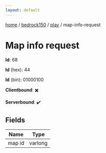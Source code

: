 ```yaml
---
layout: default
---
```


[home](/)  /  [bedrock150](/protocol/bedrock150)  /  [play](/protocol/bedrock150/play)  /  map-info-request

# Map info request

**Id**: 68

**Id** (hex): 44

**Id** (bin): 01000100

**Clientbound**: ✖️

**Serverbound**: ✔️

## Fields

Name | Type
---|---
map id | varlong
